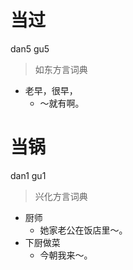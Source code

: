 # 当过
dan5 gu5
> 如东方言词典
- 老早，很早，
  - ～就有啊。

# 当锅
dan1 gu1
> 兴化方言词典
- 厨师
  - 她家老公在饭店里～。
- 下厨做菜
  - 今朝我来～。
